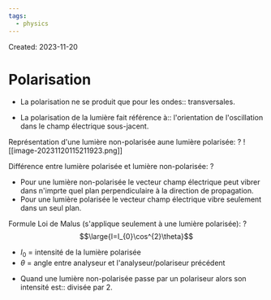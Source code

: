 ```yaml
---
tags:
  - physics
---
```

Created: 2023-11-20

# Polarisation
- La polarisation ne se produit que pour les ondes:: transversales.
<!--SR:!2023-12-13,15,248-->
- La polarisation de la lumière fait référence à:: l'orientation de l'oscillation dans le champ électrique sous-jacent.
<!--SR:!2023-12-08,9,190-->

Représentation d'une lumière non-polarisée aune lumière polarisée:
?
![[image-20231120115211923.png]]
<!--SR:!2023-12-03,10,250-->


Différence entre lumière polarisée et lumière non-polarisée:
?
- Pour une lumière non-polarisée le vecteur champ électrique peut vibrer dans n'imprte quel plan perpendiculaire à la direction de propagation.
- Pour une lumière polarisée le vecteur champ électrique vibre seulement dans un seul plan.
<!--SR:!2023-12-01,1,144-->


Formule Loi de Malus (s'applique seulement à une lumière polarisée):
?
$$\large{I=I_{0}\cos^{2}\theta}$$
- $I_{0}$ = intensité de la lumière polarisée
- $\theta$ = angle entre analyseur et l'analyseur/polariseur précédent
<!--SR:!2023-12-04,6,238-->

- Quand une lumière non-polarisée passe par un polariseur alors son intensité est:: divisée par 2.
<!--SR:!2023-12-04,6,238-->